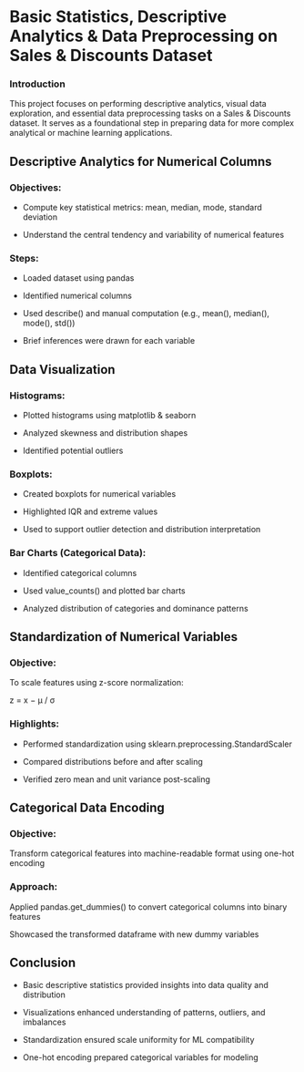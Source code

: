 # Basic Statistics, Descriptive Analytics & Data Preprocessing on Sales & Discounts Dataset
### Introduction
This project focuses on performing descriptive analytics, visual data exploration, and essential data preprocessing tasks on a Sales & Discounts dataset. It serves as a foundational step in preparing data for more complex analytical or machine learning applications.

## Descriptive Analytics for Numerical Columns
### Objectives:
- Compute key statistical metrics: mean, median, mode, standard deviation

- Understand the central tendency and variability of numerical features

### Steps:
- Loaded dataset using pandas

- Identified numerical columns

- Used describe() and manual computation (e.g., mean(), median(), mode(), std())

- Brief inferences were drawn for each variable

## Data Visualization
### Histograms:
- Plotted histograms using matplotlib & seaborn

- Analyzed skewness and distribution shapes

- Identified potential outliers

### Boxplots:
- Created boxplots for numerical variables

- Highlighted IQR and extreme values

- Used to support outlier detection and distribution interpretation

### Bar Charts (Categorical Data):
- Identified categorical columns

- Used value_counts() and plotted bar charts

- Analyzed distribution of categories and dominance patterns

## Standardization of Numerical Variables
### Objective: ### 
To scale features using z-score normalization:

z = x − μ / σ ​
 
### Highlights:
- Performed standardization using sklearn.preprocessing.StandardScaler

- Compared distributions before and after scaling

- Verified zero mean and unit variance post-scaling

## Categorical Data Encoding
### Objective:
Transform categorical features into machine-readable format using one-hot encoding

### Approach:
Applied pandas.get_dummies() to convert categorical columns into binary features

Showcased the transformed dataframe with new dummy variables

## Conclusion
- Basic descriptive statistics provided insights into data quality and distribution

- Visualizations enhanced understanding of patterns, outliers, and imbalances

- Standardization ensured scale uniformity for ML compatibility

- One-hot encoding prepared categorical variables for modeling
